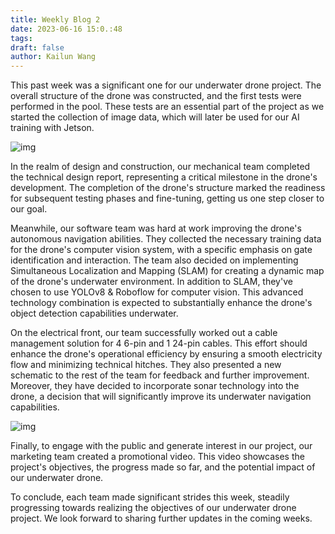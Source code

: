 ```yaml
---
title: Weekly Blog 2
date: 2023-06-16 15:0.:48
tags:
draft: false
author: Kailun Wang
---
```


This past week was a significant one for our underwater drone project. The overall structure of the drone was constructed, and the first tests were performed in the pool. These tests are an essential part of the project as we started the collection of image data, which will later be used for our AI training with Jetson.

![img](/assets/Weekly-Blog-2/3.jpeg)

In the realm of design and construction, our mechanical team completed the technical design report, representing a critical milestone in the drone's development. The completion of the drone's structure marked the readiness for subsequent testing phases and fine-tuning, getting us one step closer to our goal.

Meanwhile, our software team was hard at work improving the drone's autonomous navigation abilities. They collected the necessary training data for the drone's computer vision system, with a specific emphasis on gate identification and interaction. The team also decided on implementing Simultaneous Localization and Mapping (SLAM) for creating a dynamic map of the drone's underwater environment. In addition to SLAM, they've chosen to use YOLOv8 & Roboflow for computer vision. This advanced technology combination is expected to substantially enhance the drone's object detection capabilities underwater.

On the electrical front, our team successfully worked out a cable management solution for 4 6-pin and 1 24-pin cables. This effort should enhance the drone's operational efficiency by ensuring a smooth electricity flow and minimizing technical hitches. They also presented a new schematic to the rest of the team for feedback and further improvement. Moreover, they have decided to incorporate sonar technology into the drone, a decision that will significantly improve its underwater navigation capabilities.

![img](/assets/Weekly-Blog-2/4.jpeg)

Finally, to engage with the public and generate interest in our project, our marketing team created a promotional video. This video showcases the project's objectives, the progress made so far, and the potential impact of our underwater drone.

To conclude, each team made significant strides this week, steadily progressing towards realizing the objectives of our underwater drone project. We look forward to sharing further updates in the coming weeks.
